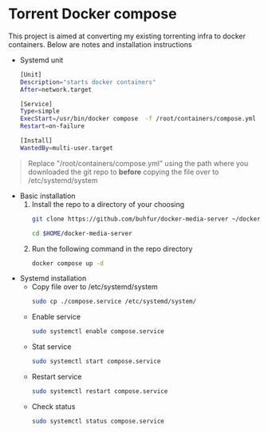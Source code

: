 
# Torrent Docker compose 

This project is aimed at converting my existing torrenting infra to docker containers. Below are notes and installation instructions

- Systemd unit 
    ```bash
    [Unit]
    Description="starts docker containers"
    After=network.target

    [Service]
    Type=simple 
    ExecStart=/usr/bin/docker compose  -f /root/containers/compose.yml up  
    Restart=on-failure

    [Install]
    WantedBy=multi-user.target
    ```
> Replace "/root/containers/compose.yml" using the path where you downloaded the git repo to **before** copying the file over to /etc/systemd/system

- Basic installation 
    1. Install the repo to a directory of your choosing 
        ```bash
        git clone https://github.com/buhfur/docker-media-server ~/docker-media-server

        cd $HOME/docker-media-server
        ```
    2. Run the following command in the repo directory 
        ```bash
        docker compose up -d 
        ```
- Systemd installation
    - Copy file over to /etc/systemd/system
        ```bash
        sudo cp ./compose.service /etc/systemd/system/
        ```
    - Enable service 
        ```bash
        sudo systemctl enable compose.service
        ```
    - Stat service 
        ```bash
        sudo systemctl start compose.service 
        ```
    - Restart service 
        ```bash
        sudo systemctl restart compose.service
        ```
    - Check status 
        ```bash
        sudo systemctl status compose.service
        ```
